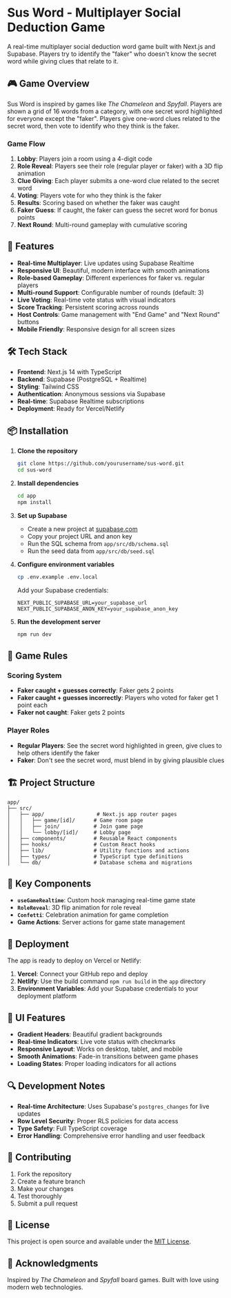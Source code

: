 # Sus Word - Multiplayer Social Deduction Game

A real-time multiplayer social deduction word game built with Next.js and Supabase. Players try to identify the "faker" who doesn't know the secret word while giving clues that relate to it.

## 🎮 Game Overview

Sus Word is inspired by games like *The Chameleon* and *Spyfall*. Players are shown a grid of 16 words from a category, with one secret word highlighted for everyone except the "faker". Players give one-word clues related to the secret word, then vote to identify who they think is the faker.

### Game Flow
1. **Lobby**: Players join a room using a 4-digit code
2. **Role Reveal**: Players see their role (regular player or faker) with a 3D flip animation
3. **Clue Giving**: Each player submits a one-word clue related to the secret word
4. **Voting**: Players vote for who they think is the faker
5. **Results**: Scoring based on whether the faker was caught
6. **Faker Guess**: If caught, the faker can guess the secret word for bonus points
7. **Next Round**: Multi-round gameplay with cumulative scoring

## 🚀 Features

- **Real-time Multiplayer**: Live updates using Supabase Realtime
- **Responsive UI**: Beautiful, modern interface with smooth animations
- **Role-based Gameplay**: Different experiences for faker vs. regular players
- **Multi-round Support**: Configurable number of rounds (default: 3)
- **Live Voting**: Real-time vote status with visual indicators
- **Score Tracking**: Persistent scoring across rounds
- **Host Controls**: Game management with "End Game" and "Next Round" buttons
- **Mobile Friendly**: Responsive design for all screen sizes

## 🛠 Tech Stack

- **Frontend**: Next.js 14 with TypeScript
- **Backend**: Supabase (PostgreSQL + Realtime)
- **Styling**: Tailwind CSS
- **Authentication**: Anonymous sessions via Supabase
- **Real-time**: Supabase Realtime subscriptions
- **Deployment**: Ready for Vercel/Netlify

## 📦 Installation

1. **Clone the repository**
   ```bash
   git clone https://github.com/yourusername/sus-word.git
   cd sus-word
   ```

2. **Install dependencies**
   ```bash
   cd app
   npm install
   ```

3. **Set up Supabase**
   - Create a new project at [supabase.com](https://supabase.com)
   - Copy your project URL and anon key
   - Run the SQL schema from `app/src/db/schema.sql`
   - Run the seed data from `app/src/db/seed.sql`

4. **Configure environment variables**
   ```bash
   cp .env.example .env.local
   ```
   Add your Supabase credentials:
   ```
   NEXT_PUBLIC_SUPABASE_URL=your_supabase_url
   NEXT_PUBLIC_SUPABASE_ANON_KEY=your_supabase_anon_key
   ```

5. **Run the development server**
   ```bash
   npm run dev
   ```

## 🎯 Game Rules

### Scoring System
- **Faker caught + guesses correctly**: Faker gets 2 points
- **Faker caught + guesses incorrectly**: Players who voted for faker get 1 point each
- **Faker not caught**: Faker gets 2 points

### Player Roles
- **Regular Players**: See the secret word highlighted in green, give clues to help others identify the faker
- **Faker**: Don't see the secret word, must blend in by giving plausible clues

## 🏗 Project Structure

```
app/
├── src/
│   ├── app/                 # Next.js app router pages
│   │   ├── game/[id]/      # Game room page
│   │   ├── join/           # Join game page
│   │   └── lobby/[id]/     # Lobby page
│   ├── components/         # Reusable React components
│   ├── hooks/              # Custom React hooks
│   ├── lib/                # Utility functions and actions
│   ├── types/              # TypeScript type definitions
│   └── db/                 # Database schema and migrations
```

## 🔧 Key Components

- **`useGameRealtime`**: Custom hook managing real-time game state
- **`RoleReveal`**: 3D flip animation for role reveal
- **`Confetti`**: Celebration animation for game completion
- **Game Actions**: Server actions for game state management

## 🚀 Deployment

The app is ready to deploy on Vercel or Netlify:

1. **Vercel**: Connect your GitHub repo and deploy
2. **Netlify**: Use the build command `npm run build` in the `app` directory
3. **Environment Variables**: Add your Supabase credentials to your deployment platform

## 🎨 UI Features

- **Gradient Headers**: Beautiful gradient backgrounds
- **Real-time Indicators**: Live vote status with checkmarks
- **Responsive Layout**: Works on desktop, tablet, and mobile
- **Smooth Animations**: Fade-in transitions between game phases
- **Loading States**: Proper loading indicators for all actions

## 🔍 Development Notes

- **Real-time Architecture**: Uses Supabase's `postgres_changes` for live updates
- **Row Level Security**: Proper RLS policies for data access
- **Type Safety**: Full TypeScript coverage
- **Error Handling**: Comprehensive error handling and user feedback

## 🤝 Contributing

1. Fork the repository
2. Create a feature branch
3. Make your changes
4. Test thoroughly
5. Submit a pull request

## 📄 License

This project is open source and available under the [MIT License](LICENSE).

## 🎉 Acknowledgments

Inspired by *The Chameleon* and *Spyfall* board games. Built with love using modern web technologies.
